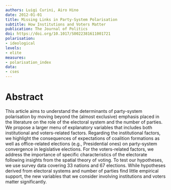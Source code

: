 ```yaml
---
authors: Luigi Curini, Airo Hino
date: 2012-01-01
title: Missing Links in Party-System Polarisation 
subtitle: How Institutions and Voters Matter
publication: The Journal of Politics
doi: https://doi.org/10.1017/S0022381611001721
polarisation:
- ideological
levels: 
- elite
measures: 
- polarisation_index
data: 
- cses
---
```


# Abstract
This article aims to understand the determinants of party-system polarisation by moving beyond the (almost exclusive) emphasis placed in the literature on the role of the electoral system and the number of parties. We propose a larger menu of explanatory variables that includes both institutional and voters-related factors. Regarding the institutional factors, we highlight the consequences of expectations of coalition formations as well as office-related elections (e.g., Presidential ones) on party-system convergence in legislative elections. For the voters-related factors, we address the importance of specific characteristics of the electorate following insights from the spatial theory of voting. To test our hypotheses, we use survey data covering 33 nations and 67 elections. While hypotheses derived from electoral systems and number of parties find little empirical support, the new variables that we consider involving institutions and voters matter significantly.